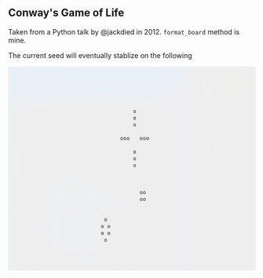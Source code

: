 ## Conway's Game of Life

Taken from a Python talk by @jackdied in 2012. `format_board` method is mine.

The current seed will eventually stablize on the following

![](./demo.png)

